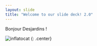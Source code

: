 ```yaml
---
layout: slide
title: "Welcome to our slide deck! 2.0"
---
```


Bonjour Desjardins !

![inflatocat](https://octodex.github.com/images/inflatocat.png)
{: .center}

